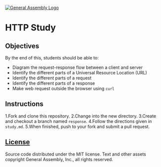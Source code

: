 [![General Assembly Logo](https://camo.githubusercontent.com/1a91b05b8f4d44b5bbfb83abac2b0996d8e26c92/687474703a2f2f692e696d6775722e636f6d2f6b6538555354712e706e67)](https://generalassemb.ly/education/web-development-immersive)

# HTTP Study

## Objectives

By the end of this, students should be able to:

-   Diagram the request-response flow between a client and server
-   Identify the different parts of a Universal Resource Location (URL)
-   Identify the different parts of a request
-   Identify the different parts of a response
-   Make web request outside the browser using `curl`

## Instructions

1.Fork and clone this repository.
2.Change into the new directory.
3.Create and checkout a branch named `response`.
4.Follow the directions given in `study.md`.
5.When finished, push to your fork and submit a pull request.

## [License](LICENSE)

Source code distributed under the MIT license. Text and other assets copyright
General Assembly, Inc., all rights reserved.
